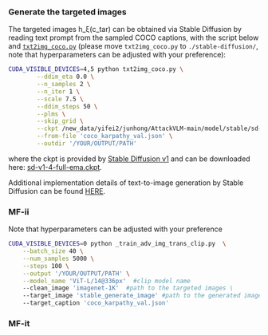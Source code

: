 ### Generate the targeted images
The targeted images h_ξ(c_tar) can be obtained via Stable Diffusion by reading text prompt from the sampled COCO captions, with the script below and [`txt2img_coco.py`](https://drive.google.com/file/d/1hTHxlgdx97_uEL3g9AmVx-qGNgssJeIy/view?usp=sharing) (please move `txt2img_coco.py` to ```./stable-diffusion/```, note that hyperparameters can be adjusted with your preference):
<!-- $\boldsymbol{h}_\xi(\boldsymbol{c}_\text{tar})$ -->

```bash
CUDA_VISIBLE_DEVICES=4,5 python txt2img_coco.py \
        --ddim_eta 0.0 \
        --n_samples 2 \
        --n_iter 1 \
        --scale 7.5 \
        --ddim_steps 50 \
        --plms \
        --skip_grid \
        --ckpt /new_data/yifei2/junhong/AttackVLM-main/model/stable/sd-v1-4-full-ema.ckpt \
        --from-file 'coco_karpathy_val.json' \
        --outdir '/YOUR/OUTPUT/PATH'
```
where the ckpt is provided by [Stable Diffusion v1](https://github.com/CompVis/stable-diffusion#weights:~:text=The%20weights%20are%20available%20via) and can be downloaded here: [sd-v1-4-full-ema.ckpt](https://huggingface.co/CompVis/stable-diffusion-v-1-4-original/resolve/main/sd-v1-4-full-ema.ckpt).

Additional implementation details of text-to-image generation by Stable Diffusion can be found [HERE](https://github.com/CompVis/stable-diffusion#:~:text=active%20community%20development.-,Reference%20Sampling%20Script,-We%20provide%20a).

### MF-ii
Note that hyperparameters can be adjusted with your preference
```bash
CUDA_VISIBLE_DEVICES=0 python _train_adv_img_trans_clip.py  \
    --batch_size 40 \
    --num_samples 5000 \
    --steps 100 \
    --output '/YOUR/OUTPUT/PATH' \
    --model_name 'ViT-L/14@336px'  #clip model name
    --clean_image 'imagenet-1K'  #path to the targeted images \
    --target_image 'stable_generate_image' #path to the generated images by stable difussion \
    --target_caption 'coco_karpathy_val.json'
```

### MF-it
```bash
```